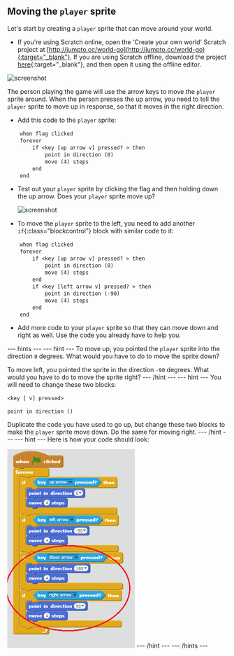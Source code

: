 ## Moving the `player` sprite

Let's start by creating a `player` sprite that can move around your world.

+ If you're using Scratch online, open the 'Create your own world' Scratch project at [http://jumpto.cc/world-go](http://jumpto.cc/world-go){:target="_blank"}. If you are using Scratch offline, download the project [here](http://jumpto.cc/world-get){:target="_blank"}, and then open it using the offline editor.  

![screenshot](images/world-starter.png)

The person playing the game will use the arrow keys to move the `player` sprite around. When the person presses the up arrow, you need to tell the `player` sprite to move up in response, so that it moves in the right direction.

+ Add this code to the `player` sprite:

```blocks
	when flag clicked
	forever
		if <key [up arrow v] pressed? > then
			point in direction (0)
            move (4) steps
		end
	end
```

+ Test out your `player` sprite by clicking the flag and then holding down the up arrow. Does your `player` sprite move up?

	![screenshot](images/world-up.png)

+ To move the `player` sprite to the left, you need to add another `if`{:class="blockcontrol"} block with similar code to it:

```blocks
	when flag clicked
	forever
		if <key [up arrow v] pressed? > then
			point in direction (0)
            move (4) steps
		end
        if <key [left arrow v] pressed? > then
			point in direction (-90)
            move (4) steps
		end
	end
```

+ Add more code to your `player` sprite so that they can move down and right as well. Use the code you already have to help you.

--- hints ---
--- hint ---
To move up, you pointed the `player` sprite into the direction `0` degrees. What would you have to do to move the sprite down?

To move left, you pointed the sprite in the direction `-90` degrees. What would you have to do to move the sprite right?
--- /hint ---
--- hint ---
You will need to change these two blocks:
```blocks
<key [ v] pressed>
```
```blocks
point in direction ()
```

Duplicate the code you have used to go up, but change these two blocks to make the `player` sprite move down. Do the same for moving right.
--- /hint ---
--- hint ---
Here is how your code should look:

![Moving down and right](images/finished-move-down-right.png)
--- /hint ---
--- /hints ---
